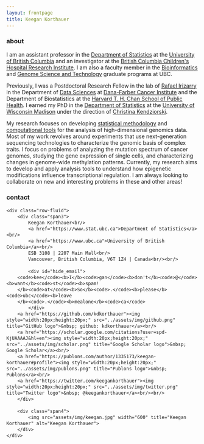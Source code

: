 ```yaml
---
layout: frontpage
title: Keegan Korthauer
---
```


<!-- Global site tag (gtag.js) - Google Analytics -->
<script async src="https://www.googletagmanager.com/gtag/js?id=UA-110175023-1"></script>
<script>
  window.dataLayer = window.dataLayer || [];
  function gtag(){dataLayer.push(arguments);}
  gtag('js', new Date());

  gtag('config', 'UA-110175023-1');
</script>

### about 

I am an assistant professor in the <a href="https://www.stat.ubc.ca">Department of Statistics</a> at the <a href="https://www.ubc.ca">University of British Columbia</a> and an investigator at the <a href="https://www.bcchr.ca">British Columbia Children's Hospital Research Institute</a>. I am also a faculty member in the [Bioinformatics](http://www.bioinformatics.ubc.ca/) and [Genome Science and Technology](https://www.gsat.ubc.ca/) graduate programs at UBC. 

Previously, I was a Postdoctoral Research Fellow in the lab of [Rafael Irizarry](http://rafalab.dfci.harvard.edu) in the Department of [Data Sciences]( http://datasciences.dfci.harvard.edu) at [Dana-Farber Cancer Institute](https://www.dana-farber.org) and the Department of Biostatistics at the [Harvard T. H. Chan School of Public Health](https://www.hsph.harvard.edu). I earned my PhD in the [Department of Statistics](https://www.stat.wisc.edu/) at the [University of Wisconsin Madison](https://www.wisc.edu) under the direction of [Christina Kendziorski](https://www.biostat.wisc.edu/~kendzior/). 

My research focuses on developing [statistical methodology](papers.html) and [computational tools](software.html) for the analysis of high-dimensional genomics data. Most of my work revolves around experiments that use next-generation sequencing technologies to characterize the genomic basis of complex traits. I focus on problems of analyzing the mutation spectrum of cancer genomes, studying the gene expression of single cells, and characterizing changes in genome-wide methylation patterns. Currently, my research aims to develop and apply analysis tools to understand how epigenetic modifications influence transcriptional regulation. I am always looking to collaborate on new and interesting problems in these and other areas!

<div class="container">
<h3><a name="contact"></a>contact</h3>

    <div class="row-fluid">
        <div class="span3">
            Keegan Korthauer<br/>
            <a href="https://www.stat.ubc.ca">Department of Statistics</a><br/>
            <a href="https://www.ubc.ca">University of British Columbia</a><br/>
            ESB 3108 | 2207 Main Mall<br/>
            Vancouver, British Columbia, V6T 1Z4 | Canada<br/><br/>

            <div id="hide_email">
        <code>kee</code><b>I</b><code>gan</code><b>don't</b><code>@</code><b>want</b><code>st</code><b>spam!
        </b><code>at</code><b>So</b><code>.</code><b>please</b><code>ubc</code><b>leave
        </b><code>.</code><b>mealone</b><code>ca</code>
            </div>
        <a href="https://github.com/kdkorthauer"><img style="width:20px;height:20px;" src="../assets/img/github.png" title="GitHub logo">&nbsp; github: kdkorthauer</a><br/>
        <a href="https://scholar.google.com/citations?user=spd-KjUAAAAJ&hl=en"><img style="width:20px;height:20px;" src="../assets/img/scholar.png" title="Google Scholar logo">&nbsp; Google Scholar</a><br/>
        <a href="https://publons.com/author/1335173/keegan-korthauer#profile"><img style="width:20px;height:20px;" src="../assets/img/publons.png" title="Publons logo">&nbsp; Publons</a><br/>
        <a href="https://twitter.com/keegankorthauer"><img style="width:20px;height:20px;" src="../assets/img/twitter.png" title="Twitter logo">&nbsp; @keegankorthauer</a><br/><br/>
        </div>

        <div class="span4">
            <img src="assets/img/keegan.jpg" width="600" title="Keegan Korthauer" alt="Keegan Korthauer">
        </div>
    </div>
</div>
